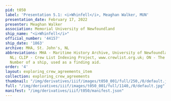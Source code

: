 ```yaml
---
pid: t050
label: 'Presentation 5.1: <i>Whinfell</i>, Meaghan Walker, MUN'
presentation_date: February 17, 2022
presenter: Meaghan Walker
association: Memorial University of Newfoundland
ship_name: "<i>Whinfell</i>"
official_number: '44157'
ship_date: '1863'
archive: MHA, St. John's, NL
abbreviations: MHA - Maritime History Archive, University of Newfoundland, St. John's
  NL; CLIP - Crew List Indexing Project, www.crewlist.org.uk; ON - The permanent Official
  Number of a ship, used as a finding aid.
order: '4'
layout: exploring_crew_agreements_item
collection: exploring_crew_agreements
thumbnail: "/img/derivatives/iiif/images/t050_001/full/250,/0/default.jpg"
full: "/img/derivatives/iiif/images/t050_001/full/1140,/0/default.jpg"
manifest: "/img/derivatives/iiif/t050/manifest.json"
---
```

